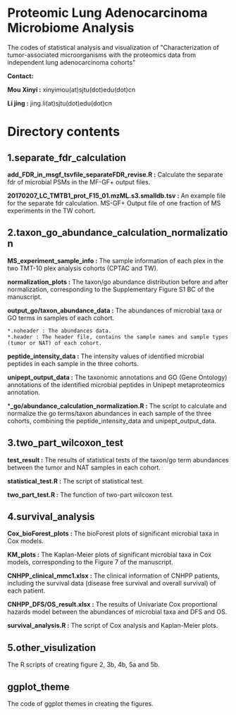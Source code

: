 # Proteomic Lung Adenocarcinoma Microbiome Analysis
The codes of statistical analysis and visualization of "Characterization of tumor-associated microorganisms with the proteomics data from independent lung adenocarcinoma cohorts"

__Contact:__

__Mou Xinyi :__ xinyimou(at)sjtu(dot)edu(dot)cn

__Li jing :__  jing.li(at)sjtu(dot)edu(dot)cn

# Directory contents
## 1.separate_fdr_calculation
__add_FDR_in_msgf_tsvfile_separateFDR_revise.R :__ Calculate the separate fdr of microbial PSMs in the MF-GF+ output files.

__20170207_LC_TMTB1_prot_F15_01.mzML.s3.smalldb.tsv :__ An example file for the separate fdr calculation. MS-GF+ Output file of one fraction of MS experiments in the TW cohort. 

## 2.taxon_go_abundance_calculation_normalization
__MS_experiment_sample_info :__ The sample information of each plex in the two TMT-10 plex analysis cohorts (CPTAC and TW).

__normalization_plots :__ The taxon/go abundance distribution before and after normalization, corresponding to the Supplementary Figure S1 BC of the manuscript.

__output_go/taxon_abundance_data :__ The abundances of microbial taxa or GO terms in samples of each cohort.
        
    *.noheader : The abundances data.
    *.header : The header file, contains the sample names and sample types (tumor or NAT) of each cohort.

__peptide_intensity_data :__ The intensity values of identified microbial peptides in each sample in the three cohorts.

__unipept_output_data :__ The taxonomic annotations and GO (Gene Ontology) annotations of the identified microbial peptides in Unipept metaproteomics annotation. 

***_go/abundance_calculation_normalization.R :** The script to calculate and normalize the go terms/taxon abundances in each sample of the three cohorts, combining the peptide_intensity_data and unipept_output_data.

## 3.two_part_wilcoxon_test
__test_result :__ The results of statistical tests of the taxon/go term abundances between the tumor and NAT samples in each cohort.

__statistical_test.R :__ The script of statistical test. 

__two_part_test.R :__ The function of two-part wilcoxon test.
## 4.survival_analysis
__Cox_bioForest_plots :__ The bioForest plots of significant microbial taxa in Cox models.

__KM_plots :__ The Kaplan-Meier plots of significant microbial taxa in Cox models, corresponding to the Figure 7 of the manuscript.


__CNHPP_clinical_mmc1.xlsx :__ The clinical information of CNHPP patients, including the survival data (disease free survival and overall survival) of each patient.

__CNHPP_DFS/OS_result.xlsx :__ The results of Univariate Cox proportional hazards model between the abundances of microbial taxa and DFS and OS.

__survival_analysis.R :__ The script of Cox analysis and Kaplan-Meier plots.
## 5.other_visulization
The R scripts of creating figure 2, 3b, 4b, 5a and 5b.

## ggplot_theme
The code of ggplot themes in creating the figures.